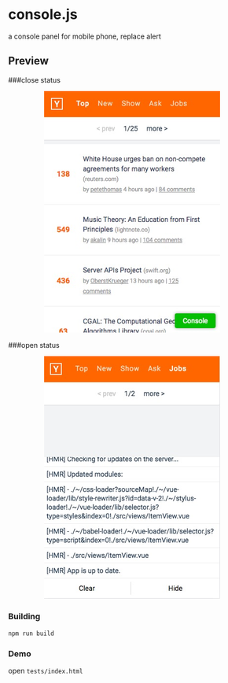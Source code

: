 # console.js

a console panel for mobile phone, replace alert

Preview
-------

###close status
<div align="center">
    <img src="images/close.png" />
</div>

###open status
<div align="center">
    <img src="images/open.png" />
</div>

### Building

``` bash
npm run build
```

### Demo

open `tests/index.html`

